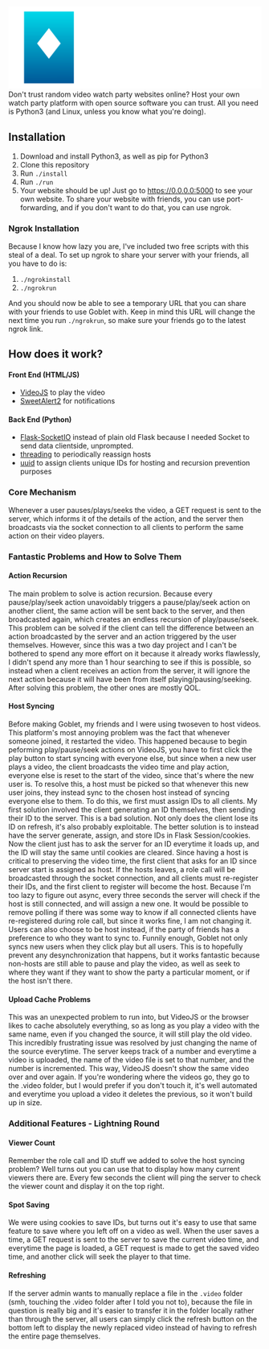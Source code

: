 ![](https://raw.githubusercontent.com/FrankWhoee/Goblet/master/assets/logo-words.svg)
Don't trust random video watch party websites online? Host your own watch party platform 
with open source software you can trust. All you need is Python3 (and Linux, unless you know
what you're doing).

## Installation
1. Download and install Python3, as well as pip for Python3
2. Clone this repository
3. Run `./install`
4. Run `./run`
5. Your website should be up! Just go to https://0.0.0.0:5000 to see your own website. 
To share your website with friends, you can use port-forwarding, and if you don't
want to do that, you can use ngrok.

### Ngrok Installation
Because I know how lazy you are, I've included two free scripts with this steal of a deal.
To set up ngrok to share your server with your friends, all you have to do is:
1. `./ngrokinstall`
2. `./ngrokrun`

And you should now be able to see a temporary URL that you can share with your friends to 
use Goblet with. Keep in mind this URL will change the next time you run `./ngrokrun`, so
make sure your friends go to the latest ngrok link.  

## How does it work?
#### Front End (HTML/JS)
* [VideoJS](https://videojs.com/) to play the video
* [SweetAlert2](https://sweetalert2.github.io/#usage) for notifications
#### Back End (Python)
* [Flask-SocketIO](https://flask-socketio.readthedocs.io/en/latest/#) instead of plain old Flask because I needed Socket
to send data clientside, unprompted.
* [threading](https://docs.python.org/3/library/threading.html) to periodically reassign hosts
* [uuid](https://docs.python.org/3/library/uuid.html) to assign clients unique IDs for hosting and recursion prevention purposes

### Core Mechanism
Whenever a user pauses/plays/seeks the video, a GET request is sent to the server, which
informs it of the details of the action, and the server then broadcasts via the socket connection
to all clients to perform the same action on their video players.

### Fantastic Problems and How to Solve Them

#### Action Recursion

The main problem to solve is action recursion. Because every pause/play/seek action unavoidably triggers
a pause/play/seek action on another client, the same action will be sent back to the server, and then broadcasted again,
which creates an endless recursion of play/pause/seek. This problem can be solved if
the client can tell the difference between an action broadcasted by the server and 
an action triggered by the user themselves. However, since this was a two day project
and I can't be bothered to spend any more effort on it because it already works flawlessly,
I didn't spend any more than 1 hour searching to see if this is possible, so instead when a client
receives an action from the server, it will ignore the next action because it will have been
from itself playing/pausing/seeking. After solving this problem, the other ones are mostly QOL.

####  Host Syncing
Before making Goblet, my friends and I were using twoseven to host videos. This platform's
most annoying problem was the fact that whenever someone joined, it restarted the video.
This happened because to begin peforming play/pause/seek actions on VideoJS, you have to first
click the play button to start syncing with everyone else, but since when a new user plays a video,
the client broadcasts the video time and play action, everyone else is reset to the start of the video,
since that's where the new user is. To resolve this, a host must be picked so that whenever this new user joins,
they instead sync to the chosen host instead of syncing everyone else to them. To do this, we first
must assign IDs to all clients. My first solution involved the client generating an ID themselves, then
sending their ID to the server. This is a bad solution. Not only does the client lose its ID on refresh,
it's also probably exploitable. The better solution is to instead have the server 
generate, assign, and store IDs in Flask Session/cookies. Now the client just has to ask
the server for an ID everytime it loads up, and the ID will stay the same until cookies are cleared.
Since having a host is critical to preserving the video time, the first client that asks
for an ID since server start is assigned as host. If the hosts leaves, a role call will 
be broadcasted through the socket connection, and all clients must re-register their IDs,
and the first client to register will become the host. Because I'm too lazy to figure out
async, every three seconds the server will check if the host is still connected, and will
assign a new one. It would be possible to remove polling if there was some way to know if all 
connected clients have re-registered during role call, but since it works fine, I am not
changing it. Users can also choose to be host instead, if the party of friends has a preference
to who they want to sync to. Funnily enough, Goblet not only syncs new users when they click play
but all users. This is to hopefully prevent any desynchronization that happens, but it works fantastic
because non-hosts are still able to pause and play the video, as well as seek to where they want
if they want to show the party a particular moment, or if the host isn't there.

#### Upload Cache Problems
This was an unexpected problem to run into, but VideoJS or the browser likes to 
cache absolutely everything, so as long as you play a video with the same name, even if you 
changed the source, it will still play the old video. This incredibly frustrating issue was resolved
by just changing the name of the source everytime. The server keeps track of a number and everytime
a video is uploaded, the name of the video file is set to that number, and the number is incremented.
This way, VideoJS doesn't show the same video over and over again. If you're wondering
where the videos go, they go to the .video folder, but I would prefer if you don't touch it,
it's well automated and everytime you upload a video it deletes the previous, so it won't build up
in size.

### Additional Features - Lightning Round

#### Viewer Count
Remember the role call and ID stuff we added to solve the host syncing problem? Well turns out
you can use that to display how many current viewers there are. Every few seconds the client will
ping the server to check the viewer count and display it on the top right.

#### Spot Saving
We were using cookies to save IDs, but turns out it's easy to use that same feature to
save where you left off on a video as well. When the user saves a time, a GET request is
sent to the server to save the current video time, and everytime the page is loaded,
a GET request is made to get the saved video time, and another click will seek the player
to that time.

#### Refreshing
If the server admin wants to manually replace a file in the `.video` folder (smh,
touching the .video folder after I told you not to), because the file in question
is really big and it's easier to transfer it in the folder locally rather than 
through the server, all users can simply click the refresh button on the bottom left
to display the newly replaced video instead of having to refresh the entire page
themselves. 
